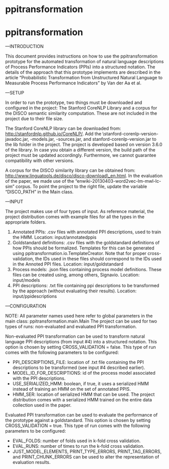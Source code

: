 # ppitransformation
# ppitransformation
—INTRODUCTION

This document provides instructions on how to use the ppitransformation prototype for the automated transformation of natural language descriptions of Process Performance Indicators (PPIs) into a structured notation. The details of the approach that this prototype implements are described in the article “Probabilistic Transformation from Unstructured Natural Language to Measurable Process Performance Indicators” by Van der Aa et al. 

—SETUP

In order to run the prototype, two things must be downloaded and configured in the project: The Stanford CoreNLP Library and a corpus for the DISCO semantic similarity computation. These are not included in the project due to their file size. 

The Stanford CoreNLP library can be downloaded from: http://stanfordnlp.github.io/CoreNLP/. 
Add the \stanford-corenlp-version-javadoc.jar, -models.jar, -sources.jar, and stanford-corenlp-version.jar to the lib folder in the project. The project is developed based on version 3.6.0 of the library. In case you obtain a different version, the build path of the project must be updated accordingly. Furthermore, we cannot guarantee compatibility with other versions.

A corpus for the DISCO similarity library can be obtained from:  http://www.linguatools.de/disco/disco-download\_en.html. In the evaluation of the paper, we made use of the “enwiki-20130403-word2vec-lm-mwl-lc-sim” corpus. To point the project to the right file, update the variable “DISCO_PATH” in the Main class.

—INPUT

The project makes use of four types of input. As reference material, the project distribution comes with example files for all the types in the appropriate folders.

1. Annotated PPIs: .csv files with annotated PPI descriptions, used to train the HMM. Location: input/annotatedppis
2. Goldstandard definitions: .csv files with the goldstandard definitions of how PPIs should be formalized. Templates for this can be generated using ppitransformation.io.TemplateCreator. Note that for proper cross-validation, the IDs used in these files should correspond to the IDs used in the Annoted PPI files. Location: input/goldstandard
3. Process models: .json files containing process model definitions. These files can be created using, among others, Signavio. Location: input/models
4. PPI descriptions: .txt file containing ppi descriptions to be transformed by the approach (without evaluating their results). Location: input/ppidescriptions

—CONFIGURATION

NOTE: All parameter names used here refer to global parameters in the main class: ppitransformation.main.Main 
The project can be used for two types of runs: non-evaluated and evaluated PPI transformation.

Non-evaluated PPI transformation can be used to transform natural language PPI descriptions (from input #4) into a structured notation. This option is chosen by setting CROSS_VALIDATION = false. This type of run comes with the following parameters to be configured:
- PPI_DESCRIPTIONS_FILE: location of .txt file containing the PPI descriptions to be transformed (see input #4 described earlier).
- MODEL_ID_FOR_DESCRIPTIONS: id of the process model associated with the PPI descriptions.
- USE_SERIALIZED_HMM: boolean, if true, it uses a serialized HMM instead of training an HMM on the set of annotated PPIS.
- HMM_SER:  location of serialized HMM that can be used.  The project distribution comes with a serialized HMM trained on the entire data collection used in the paper.

Evaluated PPI transformation can be used to evaluate the performance of the prototype against a goldstandard. This option is chosen by setting CROSS_VALIDATION = true. This type of run comes with the following parameters to be configured:
- EVAL_FOLDS: number of folds used in k-fold cross validation.
- EVAL_RUNS: number of times to run the k-fold cross validation.
- JUST_MODEL_ELEMENTS, PRINT_TYPE_ERRORS, PRINT_TAG_ERRORS, and PRINT_CHUNK_ERRORS can be used to alter the representation of evaluation results.


